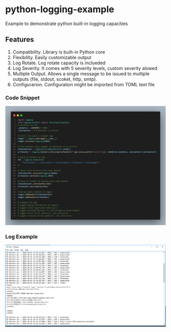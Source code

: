 # python-logging-example
Example to demonstrate python built-in logging capacities

## Features
1. Compatibility. Library is built-in Python core
1. Flexibility. Easily customizable output
1. Log Rotate. Log rotate capacity is inclueded
1. Log Severity. It comes with 5 severity levels, custom severity alowed
1. Multiple Output. Allows a single message to be issued to multiple outputs (file, stdout, scoket, http, smtp).
1. Configurarion. Configuration might be imported from TOML text file

### Code Snippet
![Code Snippet](https://github.com/gvarela1981/python-logging-example/blob/docs/images/python_core_log.png)

### Log Example
![Log example](https://github.com/gvarela1981/python-logging-example/blob/docs/images/python_core_log_example.png)